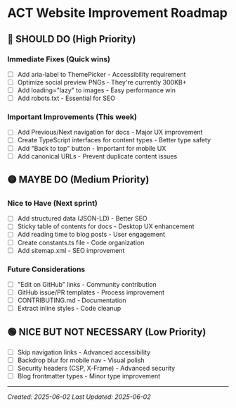 # ACT Website Improvement Roadmap

## 🔴 **SHOULD DO** (High Priority)

### **Immediate Fixes** (Quick wins)
- [ ] Add aria-label to ThemePicker - Accessibility requirement
- [ ] Optimize social preview PNGs - They're currently 300KB+
- [ ] Add loading="lazy" to images - Easy performance win
- [ ] Add robots.txt - Essential for SEO

### **Important Improvements** (This week)
- [ ] Add Previous/Next navigation for docs - Major UX improvement
- [ ] Create TypeScript interfaces for content types - Better type safety
- [ ] Add "Back to top" button - Important for mobile UX
- [ ] Add canonical URLs - Prevent duplicate content issues

## 🟡 **MAYBE DO** (Medium Priority)

### **Nice to Have** (Next sprint)
- [ ] Add structured data (JSON-LD) - Better SEO
- [ ] Sticky table of contents for docs - Desktop UX enhancement
- [ ] Add reading time to blog posts - User engagement
- [ ] Create constants.ts file - Code organization
- [ ] Add sitemap.xml - SEO improvement

### **Future Considerations**
- [ ] "Edit on GitHub" links - Community contribution
- [ ] GitHub issue/PR templates - Process improvement
- [ ] CONTRIBUTING.md - Documentation
- [ ] Extract inline styles - Code cleanup

## 🟢 **NICE BUT NOT NECESSARY** (Low Priority)
- [ ] Skip navigation links - Advanced accessibility
- [ ] Backdrop blur for mobile nav - Visual polish
- [ ] Security headers (CSP, X-Frame) - Advanced security
- [ ] Blog frontmatter types - Minor type improvement

---
*Created: 2025-06-02*
*Last Updated: 2025-06-02*